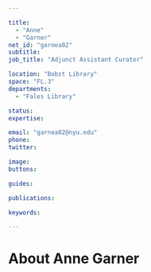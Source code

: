 ```yaml
---

title:
  - "Anne"
  - "Garner"
net_id: "garnea02"
subtitle: 
job_title: "Adjunct Assistant Curator"

location: "Bobst Library"
space: "FL.3"
departments:
  - "Fales Library"

status: 
expertise:

email: "garnea02@nyu.edu"
phone: 
twitter: 

image: 
buttons:

guides:

publications:

keywords:

---
```


# About Anne Garner


